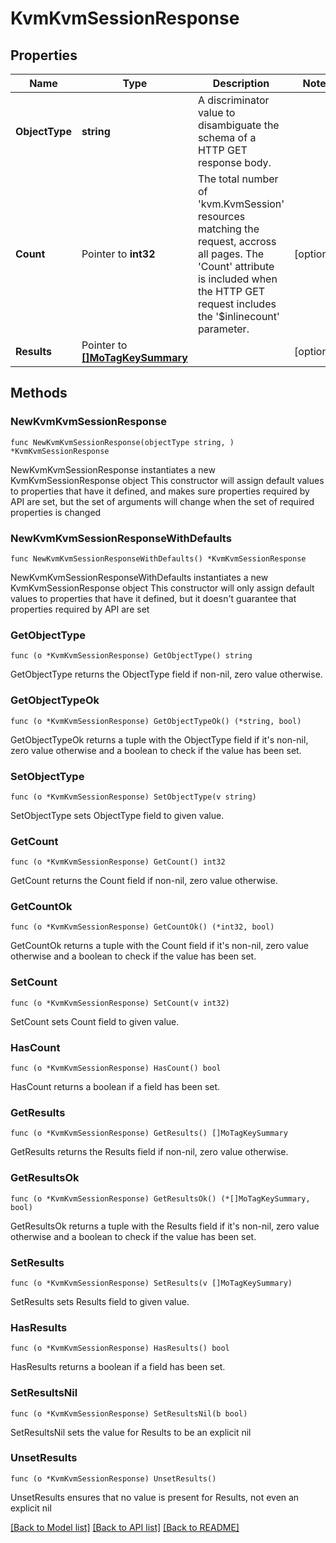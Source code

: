 # KvmKvmSessionResponse

## Properties

Name | Type | Description | Notes
------------ | ------------- | ------------- | -------------
**ObjectType** | **string** | A discriminator value to disambiguate the schema of a HTTP GET response body. | 
**Count** | Pointer to **int32** | The total number of &#39;kvm.KvmSession&#39; resources matching the request, accross all pages. The &#39;Count&#39; attribute is included when the HTTP GET request includes the &#39;$inlinecount&#39; parameter. | [optional] 
**Results** | Pointer to [**[]MoTagKeySummary**](mo.TagKeySummary.md) |  | [optional] 

## Methods

### NewKvmKvmSessionResponse

`func NewKvmKvmSessionResponse(objectType string, ) *KvmKvmSessionResponse`

NewKvmKvmSessionResponse instantiates a new KvmKvmSessionResponse object
This constructor will assign default values to properties that have it defined,
and makes sure properties required by API are set, but the set of arguments
will change when the set of required properties is changed

### NewKvmKvmSessionResponseWithDefaults

`func NewKvmKvmSessionResponseWithDefaults() *KvmKvmSessionResponse`

NewKvmKvmSessionResponseWithDefaults instantiates a new KvmKvmSessionResponse object
This constructor will only assign default values to properties that have it defined,
but it doesn't guarantee that properties required by API are set

### GetObjectType

`func (o *KvmKvmSessionResponse) GetObjectType() string`

GetObjectType returns the ObjectType field if non-nil, zero value otherwise.

### GetObjectTypeOk

`func (o *KvmKvmSessionResponse) GetObjectTypeOk() (*string, bool)`

GetObjectTypeOk returns a tuple with the ObjectType field if it's non-nil, zero value otherwise
and a boolean to check if the value has been set.

### SetObjectType

`func (o *KvmKvmSessionResponse) SetObjectType(v string)`

SetObjectType sets ObjectType field to given value.


### GetCount

`func (o *KvmKvmSessionResponse) GetCount() int32`

GetCount returns the Count field if non-nil, zero value otherwise.

### GetCountOk

`func (o *KvmKvmSessionResponse) GetCountOk() (*int32, bool)`

GetCountOk returns a tuple with the Count field if it's non-nil, zero value otherwise
and a boolean to check if the value has been set.

### SetCount

`func (o *KvmKvmSessionResponse) SetCount(v int32)`

SetCount sets Count field to given value.

### HasCount

`func (o *KvmKvmSessionResponse) HasCount() bool`

HasCount returns a boolean if a field has been set.

### GetResults

`func (o *KvmKvmSessionResponse) GetResults() []MoTagKeySummary`

GetResults returns the Results field if non-nil, zero value otherwise.

### GetResultsOk

`func (o *KvmKvmSessionResponse) GetResultsOk() (*[]MoTagKeySummary, bool)`

GetResultsOk returns a tuple with the Results field if it's non-nil, zero value otherwise
and a boolean to check if the value has been set.

### SetResults

`func (o *KvmKvmSessionResponse) SetResults(v []MoTagKeySummary)`

SetResults sets Results field to given value.

### HasResults

`func (o *KvmKvmSessionResponse) HasResults() bool`

HasResults returns a boolean if a field has been set.

### SetResultsNil

`func (o *KvmKvmSessionResponse) SetResultsNil(b bool)`

 SetResultsNil sets the value for Results to be an explicit nil

### UnsetResults
`func (o *KvmKvmSessionResponse) UnsetResults()`

UnsetResults ensures that no value is present for Results, not even an explicit nil

[[Back to Model list]](../README.md#documentation-for-models) [[Back to API list]](../README.md#documentation-for-api-endpoints) [[Back to README]](../README.md)


